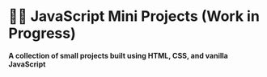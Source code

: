 # 👩‍💻 JavaScript Mini Projects (Work in Progress)
**A collection of small projects built using HTML, CSS, and vanilla JavaScript**